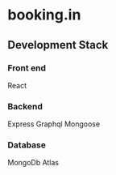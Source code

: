 # booking.in

## Development Stack

### Front end
React

### Backend
Express
Graphql
Mongoose

### Database
MongoDb Atlas
